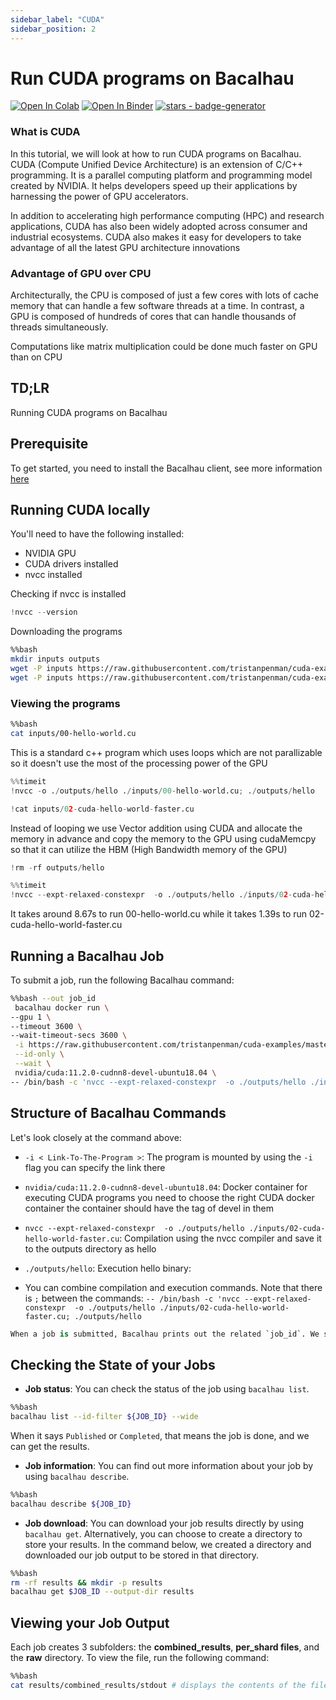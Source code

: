 ```yaml
---
sidebar_label: "CUDA"
sidebar_position: 2
---
```

# Run CUDA programs on Bacalhau

[![Open In Colab](https://colab.research.google.com/assets/colab-badge.svg)](https://colab.research.google.com/github/bacalhau-project/examples/blob/main/workload-onboarding/CUDA/index.ipynb)
[![Open In Binder](https://mybinder.org/badge.svg)](https://mybinder.org/v2/gh/bacalhau-project/examples/HEAD?labpath=workload-onboarding/CUDA/index.ipynb)
[![stars - badge-generator](https://img.shields.io/github/stars/bacalhau-project/bacalhau?style=social)](https://github.com/bacalhau-project/bacalhau)

### What is CUDA

In this tutorial, we will look at how to run CUDA programs on Bacalhau. CUDA (Compute Unified Device Architecture) is an extension of C/C++ programming. It is a parallel computing platform and programming model created by NVIDIA. It helps developers speed up their applications by harnessing the power of GPU accelerators.

In addition to accelerating high performance computing (HPC) and research applications, CUDA has also been widely adopted across consumer and industrial ecosystems. CUDA also makes it easy for developers to take advantage of all the latest GPU architecture innovations

### Advantage of GPU over CPU
Architecturally, the CPU is composed of just a few cores with lots of cache memory that can handle a few software threads at a time. In contrast, a GPU is composed of hundreds of cores that can handle thousands of threads simultaneously.

Computations like matrix multiplication could be done much faster on GPU than on CPU

## TD;LR
Running CUDA programs on Bacalhau

## Prerequisite

To get started, you need to install the Bacalhau client, see more information [here](https://docs.bacalhau.org/getting-started/installation)

## Running CUDA locally

You'll need to have the following installed:
- NVIDIA GPU
- CUDA drivers installed
- nvcc installed

Checking if nvcc is installed


```python
!nvcc --version
```

Downloading the programs


```bash
%%bash
mkdir inputs outputs
wget -P inputs https://raw.githubusercontent.com/tristanpenman/cuda-examples/master/00-hello-world.cu
wget -P inputs https://raw.githubusercontent.com/tristanpenman/cuda-examples/master/02-cuda-hello-world-faster.cu
```

### Viewing the programs


```bash
%%bash
cat inputs/00-hello-world.cu
```

This is a standard c++ program which uses loops which are not parallizable so it doesn't use the most of the processing power of the GPU


```python
%%timeit
!nvcc -o ./outputs/hello ./inputs/00-hello-world.cu; ./outputs/hello
```


```python
!cat inputs/02-cuda-hello-world-faster.cu
```

Instead of looping we use Vector addition using CUDA and allocate the memory in advance and copy the memory to the GPU
using cudaMemcpy so that it can utilize the HBM (High Bandwidth memory of the GPU)


```python
!rm -rf outputs/hello
```


```python
%%timeit
!nvcc --expt-relaxed-constexpr  -o ./outputs/hello ./inputs/02-cuda-hello-world-faster.cu; ./outputs/hello
```

It takes around 8.67s to run 
00-hello-world.cu
while it takes 1.39s to run
02-cuda-hello-world-faster.cu


## Running a Bacalhau Job

To submit a job, run the following Bacalhau command:


```bash
%%bash --out job_id
 bacalhau docker run \
--gpu 1 \
--timeout 3600 \
--wait-timeout-secs 3600 \
 -i https://raw.githubusercontent.com/tristanpenman/cuda-examples/master/02-cuda-hello-world-faster.cu \
 --id-only \
 --wait \
 nvidia/cuda:11.2.0-cudnn8-devel-ubuntu18.04 \
-- /bin/bash -c 'nvcc --expt-relaxed-constexpr  -o ./outputs/hello ./inputs/02-cuda-hello-world-faster.cu; ./outputs/hello '
```

## Structure of Bacalhau Commands

Let's look closely at the command above:

* `-i < Link-To-The-Program >`: The program is mounted by using the `-i` flag you can specify the link there

* `nvidia/cuda:11.2.0-cudnn8-devel-ubuntu18.04`: Docker container for executing CUDA programs you need to choose the right CUDA docker container the container should have the tag of devel in them

* `nvcc --expt-relaxed-constexpr  -o ./outputs/hello ./inputs/02-cuda-hello-world-faster.cu`: Compilation using the nvcc compiler and save it to the outputs directory as hello

* `./outputs/hello`: Execution hello binary: 
* You can combine compilation and execution commands. Note that there is `;` between the commands:
`-- /bin/bash -c 'nvcc --expt-relaxed-constexpr  -o ./outputs/hello ./inputs/02-cuda-hello-world-faster.cu; ./outputs/hello `



```python
When a job is submitted, Bacalhau prints out the related `job_id`. We store that in an environment variable so that we can reuse it later on.
```

## Checking the State of your Jobs

- **Job status**: You can check the status of the job using `bacalhau list`. 


```bash
%%bash
bacalhau list --id-filter ${JOB_ID} --wide
```

When it says `Published` or `Completed`, that means the job is done, and we can get the results.

- **Job information**: You can find out more information about your job by using `bacalhau describe`.



```bash
%%bash
bacalhau describe ${JOB_ID}
```

- **Job download**: You can download your job results directly by using `bacalhau get`. Alternatively, you can choose to create a directory to store your results. In the command below, we created a directory and downloaded our job output to be stored in that directory.


```bash
%%bash
rm -rf results && mkdir -p results
bacalhau get $JOB_ID --output-dir results
```

## Viewing your Job Output

Each job creates 3 subfolders: the **combined_results**, **per_shard files**, and the **raw** directory. To view the file, run the following command:


```bash
%%bash
cat results/combined_results/stdout # displays the contents of the file
```
